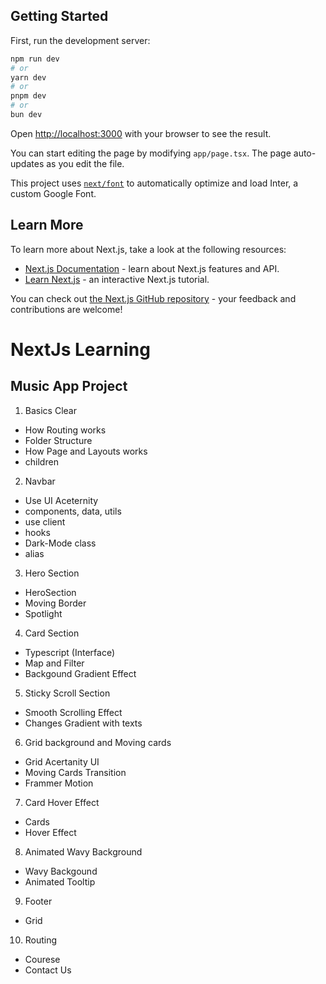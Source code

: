 ## Getting Started

First, run the development server:

```bash
npm run dev
# or
yarn dev
# or
pnpm dev
# or
bun dev
```

Open [http://localhost:3000](http://localhost:3000) with your browser to see the result.

You can start editing the page by modifying `app/page.tsx`. The page auto-updates as you edit the file.

This project uses [`next/font`](https://nextjs.org/docs/basic-features/font-optimization) to automatically optimize and load Inter, a custom Google Font.

## Learn More

To learn more about Next.js, take a look at the following resources:

- [Next.js Documentation](https://nextjs.org/docs) - learn about Next.js features and API.
- [Learn Next.js](https://nextjs.org/learn) - an interactive Next.js tutorial.

You can check out [the Next.js GitHub repository](https://github.com/vercel/next.js/) - your feedback and contributions are welcome!

# NextJs Learning

## Music App Project

1. Basics Clear

- How Routing works
- Folder Structure
- How Page and Layouts works
- children

2. Navbar

- Use UI Aceternity
- components, data, utils
- use client
- hooks
- Dark-Mode class
- alias

3. Hero Section

- HeroSection
- Moving Border
- Spotlight

4. Card Section

- Typescript (Interface)
- Map and Filter
- Backgound Gradient Effect

5. Sticky Scroll Section

- Smooth Scrolling Effect
- Changes Gradient with texts

6. Grid background and Moving cards

- Grid Acertanity UI
- Moving Cards Transition
- Frammer Motion

7. Card Hover Effect

- Cards
- Hover Effect

8. Animated Wavy Background

- Wavy Backgound
- Animated Tooltip

9. Footer

- Grid

10. Routing

- Courese
- Contact Us
